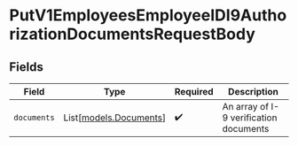 # PutV1EmployeesEmployeeIDI9AuthorizationDocumentsRequestBody


## Fields

| Field                                            | Type                                             | Required                                         | Description                                      |
| ------------------------------------------------ | ------------------------------------------------ | ------------------------------------------------ | ------------------------------------------------ |
| `documents`                                      | List[[models.Documents](../models/documents.md)] | :heavy_check_mark:                               | An array of I-9 verification documents           |